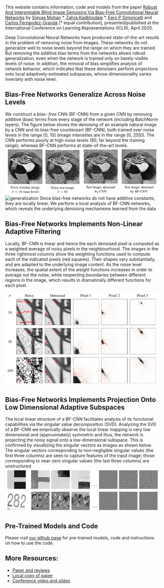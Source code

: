 This website contains information, code and models from the paper [Robust And Interpretable Blind Image Denoising Via Bias-Free Convolutional Neural Networks](https://arxiv.org/abs/1906.05478) by [Sreyas Mohan](https://sreyas-mohan.github.io) \*, [Zahra Kadkhodaie](https://www.linkedin.com/in/zahra-kadkhodaie-1b415680) \*, [Eero P Simoncelli](https://www.cns.nyu.edu/~eero/) and [Carlos Fernandez-Granda](https://cims.nyu.edu/~cfgranda/) [\* equal contribution], presented/published at the International Conference on Learning Representations (ICLR), April 2020.

Deep Convolutional Neural Networks have produced state-of-the-art results in the problem of removing noise from images. These networks do not generalize well to noise levels beyond the range on which they are trained. But removing the additive bias terms from the networks allows robust generalization, even when the network is trained only on barely-visible levels of noise. In addition, the removal of bias simplifies analysis of network behavior, which indicates that these denoisers perform projections onto local adaptively-estimated subspaces, whose dimensionality varies inversely with noise level.

## Bias-Free Networks Generalize Across Noise Levels

We construct a *bias- free* CNN (BF-CNN) from a given CNN by removing additive (bias) terms from every stage of the network (including BatchNorm layers). The figure below shows the denoising of an example natural image by a CNN and its bias-free counterpart (BF-CNN), both trained over noise levels in the range [0, 10] (image intensities are in the range [0, 255]). The CNN performs poorly at high noise levels (90, far beyond the training range), whereas BF-CNN performs at state-of-the-art levels.
![generalization](./figures/pigeon_gen.png) 
![generalization](./figures/all_denoised.gif) 
Since bias-free networks do not have additive constants, they are locally linear. We perform a local analysis of BF-CNN networks, which reveals the underlying denoising mechanisms learned from the data.

## Bias-Free Networks Implements Non-Linear Adaptive Filtering

Locally, BF-CNN is linear and hence the each denoised pixel is computed as a weighted average of noisy pixels in the neighbourhood. The images in the three rightmost columns show the weighting functions used to compute each of the indicated pixels (red squares). Their shapes vary substantially, and are adapted to the underlying image content. As the noise level increases, the spatial extent of the weight functions increases in order to average out the noise, while respecting boundaries between different regions in the image, which results in dramatically different functions for each pixel.

![filters](./figures/tree_filters.png) 

## Bias-Free Networks Implements Projection Onto Low Dimensional Adaptive Subspaces

The local linear structure of a BF-CNN facilitates analysis of its functional capabilities via the singular value decomposition (SVD). Analyzing the SVD of a BF-CNN we emprically observe the local linear mapping is very low dimensional and  (approximately) symmetric and thus, the network is projecting the noisy signal onto a low-dimensional subspace. This is confirmed by visualizing the singular vectors as images as shown below. The singular vectors corresponding to non-negligible singular values (the first three columns) are seen to capture features of the input image; those corresponding to near-zero singular values (the last three columns) are unstructured.
![filters](./figures/svd_vecs.png) 

## Pre-Trained Models and Code
Please visit [our github page](https://labforcomputationalvision.github.io/bias_free_denoising/) for pre-trained models, code and instructions on how to use the code. 

## More Resources:
* [Paper and reviews](https://openreview.net/forum?id=HJlSmC4FPS)
* [Local copy of paper](https://www.cns.nyu.edu/~lcv/pubs/makeAbs.php?loc=MohanKadkhodaie19b)
* [Conference video and slides](https://iclr.cc/virtual/poster_HJlSmC4FPS.html)
